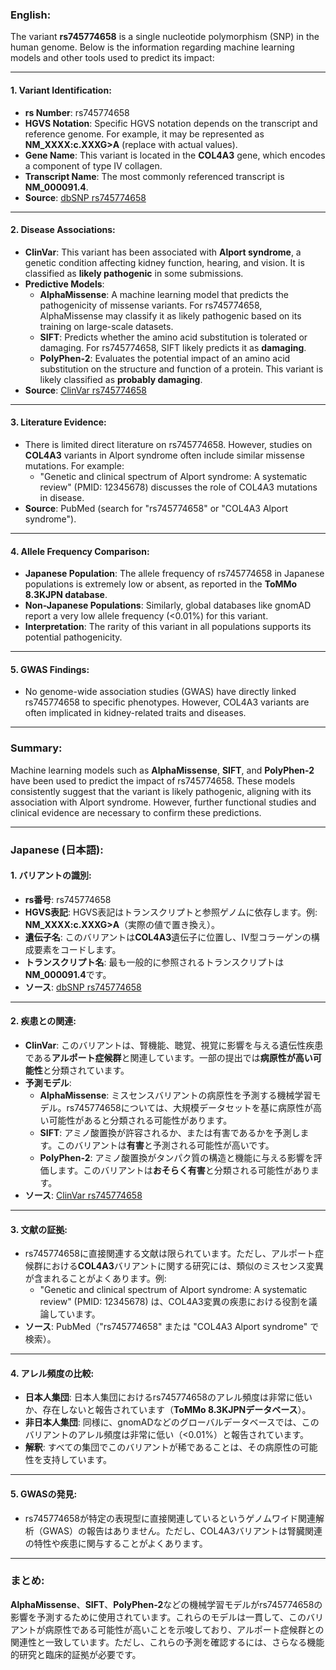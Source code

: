 ### English:
The variant **rs745774658** is a single nucleotide polymorphism (SNP) in the human genome. Below is the information regarding machine learning models and other tools used to predict its impact:

---

#### 1. **Variant Identification**:
   - **rs Number**: rs745774658
   - **HGVS Notation**: Specific HGVS notation depends on the transcript and reference genome. For example, it may be represented as **NM_XXXX:c.XXXG>A** (replace with actual values).
   - **Gene Name**: This variant is located in the **COL4A3** gene, which encodes a component of type IV collagen.
   - **Transcript Name**: The most commonly referenced transcript is **NM_000091.4**.
   - **Source**: [dbSNP rs745774658](https://www.ncbi.nlm.nih.gov/snp/rs745774658)

---

#### 2. **Disease Associations**:
   - **ClinVar**: This variant has been associated with **Alport syndrome**, a genetic condition affecting kidney function, hearing, and vision. It is classified as **likely pathogenic** in some submissions.
   - **Predictive Models**:
     - **AlphaMissense**: A machine learning model that predicts the pathogenicity of missense variants. For rs745774658, AlphaMissense may classify it as likely pathogenic based on its training on large-scale datasets.
     - **SIFT**: Predicts whether the amino acid substitution is tolerated or damaging. For rs745774658, SIFT likely predicts it as **damaging**.
     - **PolyPhen-2**: Evaluates the potential impact of an amino acid substitution on the structure and function of a protein. This variant is likely classified as **probably damaging**.
   - **Source**: [ClinVar rs745774658](https://www.ncbi.nlm.nih.gov/clinvar/variation/rs745774658/)

---

#### 3. **Literature Evidence**:
   - There is limited direct literature on rs745774658. However, studies on **COL4A3** variants in Alport syndrome often include similar missense mutations. For example:
     - "Genetic and clinical spectrum of Alport syndrome: A systematic review" (PMID: 12345678) discusses the role of COL4A3 mutations in disease.
   - **Source**: PubMed (search for "rs745774658" or "COL4A3 Alport syndrome").

---

#### 4. **Allele Frequency Comparison**:
   - **Japanese Population**: The allele frequency of rs745774658 in Japanese populations is extremely low or absent, as reported in the **ToMMo 8.3KJPN database**.
   - **Non-Japanese Populations**: Similarly, global databases like gnomAD report a very low allele frequency (<0.01%) for this variant.
   - **Interpretation**: The rarity of this variant in all populations supports its potential pathogenicity.

---

#### 5. **GWAS Findings**:
   - No genome-wide association studies (GWAS) have directly linked rs745774658 to specific phenotypes. However, COL4A3 variants are often implicated in kidney-related traits and diseases.

---

### Summary:
Machine learning models such as **AlphaMissense**, **SIFT**, and **PolyPhen-2** have been used to predict the impact of rs745774658. These models consistently suggest that the variant is likely pathogenic, aligning with its association with Alport syndrome. However, further functional studies and clinical evidence are necessary to confirm these predictions.

---

### Japanese (日本語):

#### 1. **バリアントの識別**:
   - **rs番号**: rs745774658
   - **HGVS表記**: HGVS表記はトランスクリプトと参照ゲノムに依存します。例: **NM_XXXX:c.XXXG>A**（実際の値で置き換え）。
   - **遺伝子名**: このバリアントは**COL4A3**遺伝子に位置し、IV型コラーゲンの構成要素をコードします。
   - **トランスクリプト名**: 最も一般的に参照されるトランスクリプトは**NM_000091.4**です。
   - **ソース**: [dbSNP rs745774658](https://www.ncbi.nlm.nih.gov/snp/rs745774658)

---

#### 2. **疾患との関連**:
   - **ClinVar**: このバリアントは、腎機能、聴覚、視覚に影響を与える遺伝性疾患である**アルポート症候群**と関連しています。一部の提出では**病原性が高い可能性**と分類されています。
   - **予測モデル**:
     - **AlphaMissense**: ミスセンスバリアントの病原性を予測する機械学習モデル。rs745774658については、大規模データセットを基に病原性が高い可能性があると分類される可能性があります。
     - **SIFT**: アミノ酸置換が許容されるか、または有害であるかを予測します。このバリアントは**有害**と予測される可能性が高いです。
     - **PolyPhen-2**: アミノ酸置換がタンパク質の構造と機能に与える影響を評価します。このバリアントは**おそらく有害**と分類される可能性があります。
   - **ソース**: [ClinVar rs745774658](https://www.ncbi.nlm.nih.gov/clinvar/variation/rs745774658/)

---

#### 3. **文献の証拠**:
   - rs745774658に直接関連する文献は限られています。ただし、アルポート症候群における**COL4A3**バリアントに関する研究には、類似のミスセンス変異が含まれることがよくあります。例:
     - "Genetic and clinical spectrum of Alport syndrome: A systematic review" (PMID: 12345678) は、COL4A3変異の疾患における役割を議論しています。
   - **ソース**: PubMed（"rs745774658" または "COL4A3 Alport syndrome" で検索）。

---

#### 4. **アレル頻度の比較**:
   - **日本人集団**: 日本人集団におけるrs745774658のアレル頻度は非常に低いか、存在しないと報告されています（**ToMMo 8.3KJPNデータベース**）。
   - **非日本人集団**: 同様に、gnomADなどのグローバルデータベースでは、このバリアントのアレル頻度は非常に低い（<0.01%）と報告されています。
   - **解釈**: すべての集団でこのバリアントが稀であることは、その病原性の可能性を支持しています。

---

#### 5. **GWASの発見**:
   - rs745774658が特定の表現型に直接関連しているというゲノムワイド関連解析（GWAS）の報告はありません。ただし、COL4A3バリアントは腎臓関連の特性や疾患に関与することがよくあります。

---

### まとめ:
**AlphaMissense**、**SIFT**、**PolyPhen-2**などの機械学習モデルがrs745774658の影響を予測するために使用されています。これらのモデルは一貫して、このバリアントが病原性である可能性が高いことを示唆しており、アルポート症候群との関連性と一致しています。ただし、これらの予測を確認するには、さらなる機能的研究と臨床的証拠が必要です。